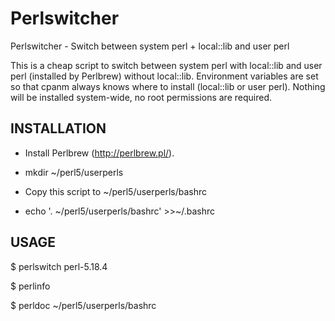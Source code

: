 # Perlswitcher

Perlswitcher - Switch between system perl + local::lib and user perl

This is a cheap script to switch between system perl with local::lib
and user perl (installed by Perlbrew) without local::lib.  Environment
variables are set so that cpanm always knows where to install
(local::lib or user perl).  Nothing will be installed system-wide, no
root permissions are required.



INSTALLATION
------------

- Install Perlbrew (<http://perlbrew.pl/>).

- mkdir ~/perl5/userperls

- Copy this script to ~/perl5/userperls/bashrc

- echo '. ~/perl5/userperls/bashrc' >>~/.bashrc



USAGE
-----

$ perlswitch perl-5.18.4

$ perlinfo

$ perldoc ~/perl5/userperls/bashrc



